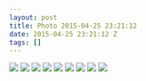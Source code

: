 ```yaml
---
layout: post
title: Photo 2015-04-25 23:21:12
date: 2015-04-25 23:21:12 Z
tags: []
---
```

![](/media/2015/04/117375458149_0.jpg)
![](/media/2015/04/117375458149_1.jpg)
![](/media/2015/04/117375458149_2.jpg)
![](/media/2015/04/117375458149_3.jpg)
![](/media/2015/04/117375458149_4.jpg)
![](/media/2015/04/117375458149_5.jpg)
![](/media/2015/04/117375458149_6.jpg)
![](/media/2015/04/117375458149_7.jpg)
![](/media/2015/04/117375458149_8.jpg)
